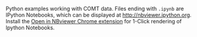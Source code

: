 Python examples working with COMT data.   Files ending with `.ipynb` are IPython Notebooks, which can be displayed at http://nbviewer.ipython.org. Install the [Open in NBviewer Chrome extension](https://chrome.google.com/webstore/search/nbviewer) for 1-Click rendering of Ipython Notebooks.
